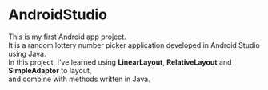 # AndroidStudio
This is my first Android app project.   
It is a random lottery number picker application developed in Android Studio using Java.   
In this project, I've learned using **LinearLayout**, **RelativeLayout** and **SimpleAdaptor** to layout,   
and combine with methods written in Java.  

